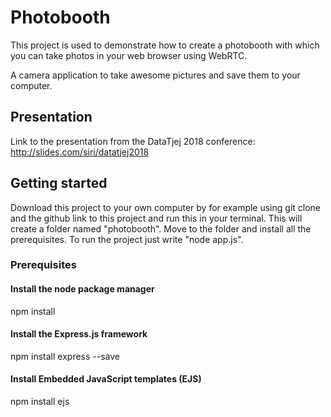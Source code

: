 # Photobooth

This project is used to demonstrate how to create a photobooth with which you can take photos in your web browser using WebRTC.

A camera application to take awesome pictures and save them to your computer.

## Presentation
Link to the presentation from the DataTjej 2018 conference: http://slides.com/siri/datatjej2018 

## Getting started
Download this project to your own computer by for example using git clone and the github link to this project and run this in your terminal. This will create a folder named "photobooth". Move to the folder and install all the prerequisites. To run the project just write "node app.js".  

### Prerequisites

#### Install the node package manager
npm install

####  Install the Express.js framework
npm install express --save

#### Install Embedded JavaScript templates (EJS)
npm install ejs
